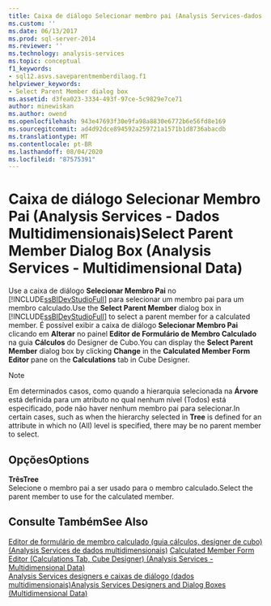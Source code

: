 ```yaml
---
title: Caixa de diálogo Selecionar membro pai (Analysis Services-dados multidimensionais) | Microsoft Docs
ms.custom: ''
ms.date: 06/13/2017
ms.prod: sql-server-2014
ms.reviewer: ''
ms.technology: analysis-services
ms.topic: conceptual
f1_keywords:
- sql12.asvs.saveparentmemberdilaog.f1
helpviewer_keywords:
- Select Parent Member dialog box
ms.assetid: d3fea023-3334-493f-97ce-5c9829e7ce71
author: minewiskan
ms.author: owend
ms.openlocfilehash: 943e47693f30e9fa98a8830e6772b6e56fd8e169
ms.sourcegitcommit: ad4d92dce894592a259721a1571b1d8736abacdb
ms.translationtype: MT
ms.contentlocale: pt-BR
ms.lasthandoff: 08/04/2020
ms.locfileid: "87575391"
---
```

# <a name="select-parent-member-dialog-box-analysis-services---multidimensional-data"></a><span data-ttu-id="95b0e-102">Caixa de diálogo Selecionar Membro Pai (Analysis Services - Dados Multidimensionais)</span><span class="sxs-lookup"><span data-stu-id="95b0e-102">Select Parent Member Dialog Box (Analysis Services - Multidimensional Data)</span></span>
  <span data-ttu-id="95b0e-103">Use a caixa de diálogo **Selecionar Membro Pai** no [!INCLUDE[ssBIDevStudioFull](../includes/ssbidevstudiofull-md.md)] para selecionar um membro pai para um membro calculado.</span><span class="sxs-lookup"><span data-stu-id="95b0e-103">Use the **Select Parent Member** dialog box in [!INCLUDE[ssBIDevStudioFull](../includes/ssbidevstudiofull-md.md)] to select a parent member for a calculated member.</span></span> <span data-ttu-id="95b0e-104">É possível exibir a caixa de diálogo **Selecionar Membro Pai** clicando em **Alterar** no painel **Editor de Formulário de Membro Calculado** na guia **Cálculos** do Designer de Cubo.</span><span class="sxs-lookup"><span data-stu-id="95b0e-104">You can display the **Select Parent Member** dialog box by clicking **Change** in the **Calculated Member Form Editor** pane on the **Calculations** tab in Cube Designer.</span></span>  
  
> [!NOTE]  
>  <span data-ttu-id="95b0e-105">Em determinados casos, como quando a hierarquia selecionada na **Árvore** está definida para um atributo no qual nenhum nível (Todos) está especificado, pode não haver nenhum membro pai para selecionar.</span><span class="sxs-lookup"><span data-stu-id="95b0e-105">In certain cases, such as when the hierarchy selected in **Tree** is defined for an attribute in which no (All) level is specified, there may be no parent member to select.</span></span>  
  
## <a name="options"></a><span data-ttu-id="95b0e-106">Opções</span><span class="sxs-lookup"><span data-stu-id="95b0e-106">Options</span></span>  
 <span data-ttu-id="95b0e-107">**Três**</span><span class="sxs-lookup"><span data-stu-id="95b0e-107">**Tree**</span></span>  
 <span data-ttu-id="95b0e-108">Selecione o membro pai a ser usado para o membro calculado.</span><span class="sxs-lookup"><span data-stu-id="95b0e-108">Select the parent member to use for the calculated member.</span></span>  
  
## <a name="see-also"></a><span data-ttu-id="95b0e-109">Consulte Também</span><span class="sxs-lookup"><span data-stu-id="95b0e-109">See Also</span></span>  
 <span data-ttu-id="95b0e-110">[Editor de formulário de membro calculado &#40;guia cálculos, designer de cubo&#41; &#40;Analysis Services de dados multidimensionais&#41;](calculated-member-form-editor-cube-designer-analysis-services-multidimensional-data.md) </span><span class="sxs-lookup"><span data-stu-id="95b0e-110">[Calculated Member Form Editor &#40;Calculations Tab, Cube Designer&#41; &#40;Analysis Services - Multidimensional Data&#41;](calculated-member-form-editor-cube-designer-analysis-services-multidimensional-data.md) </span></span>  
 [<span data-ttu-id="95b0e-111">Analysis Services designers e caixas de diálogo &#40;dados multidimensionais&#41;</span><span class="sxs-lookup"><span data-stu-id="95b0e-111">Analysis Services Designers and Dialog Boxes &#40;Multidimensional Data&#41;</span></span>](analysis-services-designers-and-dialog-boxes-multidimensional-data.md)  
  
  
